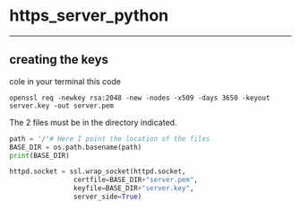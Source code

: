 # https_server_python

---
## creating the keys

cole in your terminal this code 
```
openssl req -newkey rsa:2048 -new -nodes -x509 -days 3650 -keyout server.key -out server.pem
```

The 2 files must be in the directory indicated.

```py
path = '/'# Here I point the location of the files
BASE_DIR = os.path.basename(path)
print(BASE_DIR)

httpd.socket = ssl.wrap_socket(httpd.socket,
                certfile=BASE_DIR+"server.pem",
                keyfile=BASE_DIR+"server.key",
                server_side=True)
```
